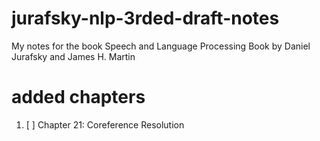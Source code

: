 # jurafsky-nlp-3rded-draft-notes
My notes for the book Speech and Language Processing Book by Daniel Jurafsky and James H. Martin

# added chapters

1. [ ] Chapter 21: Coreference Resolution
